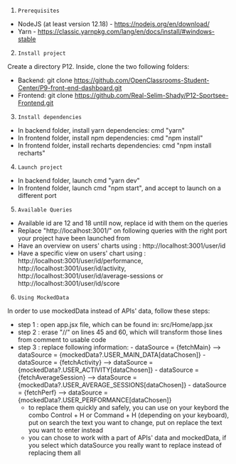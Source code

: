 1. `Prerequisites`

- NodeJS (at least version 12.18) - https://nodejs.org/en/download/
- Yarn - https://classic.yarnpkg.com/lang/en/docs/install/#windows-stable

2. `Install project`

Create a directory P12.
Inside, clone the two following folders:
- Backend: git clone https://github.com/OpenClassrooms-Student-Center/P9-front-end-dashboard.git
- Frontend: git clone https://github.com/Real-Selim-Shady/P12-Sportsee-Frontend.git

3. `Install dependencies`

- In backend folder, install yarn dependencies: cmd "yarn"
- In frontend folder, install npm dependencies: cmd "npm install"
- In frontend folder, install recharts dependencies: cmd "npm install recharts"

4. `Launch project`

- In backend folder, launch cmd "yarn dev"
- In frontend folder, launch cmd "npm start", and accept to launch on a different port

5. `Available Queries`

- Available id are 12 and 18 untill now, replace id with them on the queries
- Replace "http://localhost:3001/" on following queries with the right port your project have been launched from
- Have an overview on users' charts using : http://localhost:3001/user/id
- Have a specific view on users' chart using : http://localhost:3001/user/id/performance, http://localhost:3001/user/id/activity, http://localhost:3001/user/id/average-sessions or http://localhost:3001/user/id/score 

6. `Using MockedData`

In order to use mockedData instead of APIs' data, follow these steps:
- step 1 : open app.jsx file, which can be found in: src/Home/app.jsx
- step 2 : erase "//" on lines 45 and 60, which will transform those lines from comment to usable code
- step 3 : replace following information:
        - dataSource = {fetchMain} --> dataSource = {mockedData?.USER_MAIN_DATA[dataChosen]}
        - dataSource = {fetchActivity} --> dataSource = {mockedData?.USER_ACTIVITY[dataChosen]}
        - dataSource = {fetchAverageSession} --> dataSource = {mockedData?.USER_AVERAGE_SESSIONS[dataChosen]}
        - dataSource = {fetchPerf} --> dataSource = {mockedData?.USER_PERFORMANCE[dataChosen]}
    - to replace them quickly and safely, you can use on your keybord the combo Control + H or Command + H (depending on your keyboard), put on search the text you want to change, put on replace the text you want to enter instead
    - you can chose to work with a part of APIs' data and mockedData, if you select which dataSource you really want to replace instead of replacing them all

